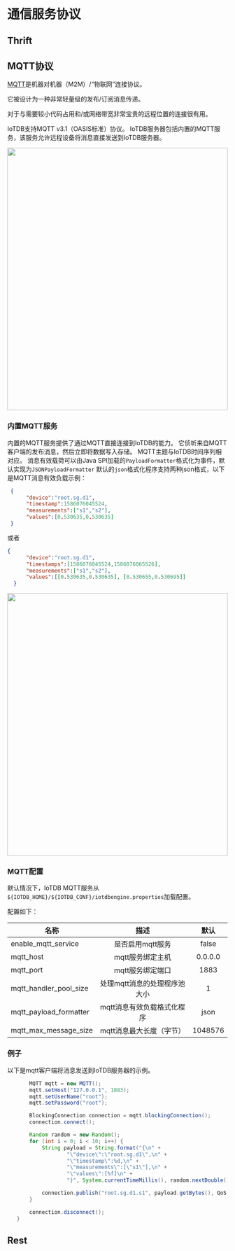 <!--

    Licensed to the Apache Software Foundation (ASF) under one
    or more contributor license agreements.  See the NOTICE file
    distributed with this work for additional information
    regarding copyright ownership.  The ASF licenses this file
    to you under the Apache License, Version 2.0 (the
    "License"); you may not use this file except in compliance
    with the License.  You may obtain a copy of the License at
    
        http://www.apache.org/licenses/LICENSE-2.0
    
    Unless required by applicable law or agreed to in writing,
    software distributed under the License is distributed on an
    "AS IS" BASIS, WITHOUT WARRANTIES OR CONDITIONS OF ANY
    KIND, either express or implied.  See the License for the
    specific language governing permissions and limitations
    under the License.

-->
# 通信服务协议

## Thrift

## MQTT协议

[MQTT](http://mqtt.org/)是机器对机器（M2M）/“物联网”连接协议。

它被设计为一种非常轻量级的发布/订阅消息传递。

对于与需要较小代码占用和/或网络带宽非常宝贵的远程位置的连接很有用。

IoTDB支持MQTT v3.1（OASIS标准）协议。
IoTDB服务器包括内置的MQTT服务，该服务允许远程设备将消息直接发送到IoTDB服务器。

<img style="width:100%; max-width:800px; max-height:600px; margin-left:auto; margin-right:auto; display:block;" src="https://user-images.githubusercontent.com/6711230/78357432-0c71cf80-75e4-11ea-98aa-c43a54d469ce.png">


### 内置MQTT服务
内置的MQTT服务提供了通过MQTT直接连接到IoTDB的能力。 它侦听来自MQTT客户端的发布消息，然后立即将数据写入存储。
MQTT主题与IoTDB时间序列相对应。
消息有效载荷可以由Java SPI加载的`PayloadFormatter`格式化为事件，默认实现为`JSONPayloadFormatter` 
   默认的`json`格式化程序支持两种json格式，以下是MQTT消息有效负载示例：

```json
 {
      "device":"root.sg.d1",
      "timestamp":1586076045524,
      "measurements":["s1","s2"],
      "values":[0.530635,0.530635]
 }
```
或者
```json
{
      "device":"root.sg.d1",
      "timestamps":[1586076045524,1586076065526],
      "measurements":["s1","s2"],
      "values":[[0.530635,0.530635], [0.530655,0.530695]]
  }
```

<img style="width:100%; max-width:800px; max-height:600px; margin-left:auto; margin-right:auto; display:block;" src="https://user-images.githubusercontent.com/6711230/78357469-1bf11880-75e4-11ea-978f-a53996667a0d.png">

### MQTT配置
默认情况下，IoTDB MQTT服务从`${IOTDB_HOME}/${IOTDB_CONF}/iotdbengine.properties`加载配置。

配置如下：

| 名称      | 描述         | 默认 |
| ------------- |:-------------:|:------:|
| enable_mqtt_service      | 是否启用mqtt服务 | false |
| mqtt_host      | mqtt服务绑定主机 | 0.0.0.0 |
| mqtt_port      | mqtt服务绑定端口 |   1883 |
| mqtt_handler_pool_size | 处理mqtt消息的处理程序池大小 |    1 |
| mqtt_payload_formatter | mqtt消息有效负载格式化程序 |    json |
| mqtt_max_message_size | mqtt消息最大长度（字节）|   1048576 |

### 例子
以下是mqtt客户端将消息发送到IoTDB服务器的示例。

 ```java
        MQTT mqtt = new MQTT();
        mqtt.setHost("127.0.0.1", 1883);
        mqtt.setUserName("root");
        mqtt.setPassword("root");

        BlockingConnection connection = mqtt.blockingConnection();
        connection.connect();

        Random random = new Random();
        for (int i = 0; i < 10; i++) {
            String payload = String.format("{\n" +
                    "\"device\":\"root.sg.d1\",\n" +
                    "\"timestamp\":%d,\n" +
                    "\"measurements\":[\"s1\"],\n" +
                    "\"values\":[%f]\n" +
                    "}", System.currentTimeMillis(), random.nextDouble());

            connection.publish("root.sg.d1.s1", payload.getBytes(), QoS.AT_LEAST_ONCE, false);
        }

        connection.disconnect();
    }
 ```

## Rest 




